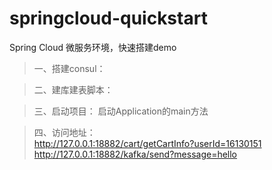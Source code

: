 # springcloud-quickstart
Spring Cloud 微服务环境，快速搭建demo
> 一、搭建consul：


> 二、建库建表脚本：


> 三、启动项目：
启动Application的main方法


> 四、访问地址：<br/>
http://127.0.0.1:18882/cart/getCartInfo?userId=16130151<br/>
http://127.0.0.1:18882/kafka/send?message=hello<br/>
